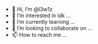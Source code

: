 - 👋 Hi, I’m @l3w1z
- 👀 I’m interested in idk ...
- 🌱 I’m currently learning ...
- 💞️ I’m looking to collaborate on ...
- 📫 How to reach me ...

<!---
l3w1z/l3w1z is a ✨ special ✨ repository because its `README.md` (this file) appears on your GitHub profile.
You can click the Preview link to take a look at your changes.
--->

